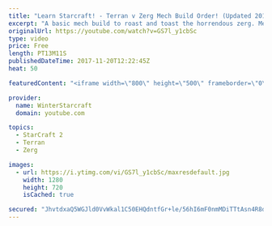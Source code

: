 ```yaml
---
title: "Learn Starcraft! - Terran v Zerg Mech Build Order! (Updated 2018)"
excerpt: "A basic mech build to roast and toast the horrendous zerg. Meant for lower level players looking for some direction! -- Watch live at https://www.twitch.tv/wintergaming"
originalUrl: https://youtube.com/watch?v=GS7l_y1cbSc
type: video
price: Free
length: PT13M11S
publishedDateTime: 2017-11-20T12:22:45Z
heat: 50

featuredContent: "<iframe width=\"800\" height=\"500\" frameborder=\"0\" src=\"https://www.youtube.com/embed/GS7l_y1cbSc\" allow=\"accelerometer; autoplay; encrypted-media; gyroscope; picture-in-picture\" allowfullscreen></iframe>"

provider:
  name: WinterStarcraft
  domain: youtube.com

topics:
  - StarCraft 2
  - Terran
  - Zerg

images:
  - url: https://i.ytimg.com/vi/GS7l_y1cbSc/maxresdefault.jpg
    width: 1280
    height: 720
    isCached: true

secured: "JhvtdxaQ5WGJld0VvWkal1C50EHQdntfGr+le/56hI6mF0nmMDiTTtAsn4R8d5wrI3PvZlFGiK+Sc7J5zWVubEmNX9OKuXP7mjlhdLqzRW0rvwZoSPltwAfpZ2Dez/QFVG03K7BSbZoUPHgPdHQWNaEin4I0rSBLfm1MyxpbARpOgJAuOOKVfOaxeegZhFvxdwp1oL/xxRz4svxPVWjGtttvNc/uEOnu1yjl7yHhGmd7l3lhUJKmne1H9tpaonYO+8fi58Hy284/h7Jv3lpELOYOKnuK8U27LaBvPI04j76FYVpk1BPJwkpWClxJn18eKfDKMxxIZIvmV9L1pp93tIpq4eD0Ny/V27kLruu0uN+1gQb3P0gORaMO3nt2HW9KplGzLCRIKb5G2MCJXz7oE5it7PNBJ7ecpo9FuObTxjI=;RZYEBoy69GXXkLWeuroL/Q=="
---
```


